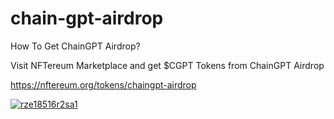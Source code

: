 # chain-gpt-airdrop

How To Get ChainGPT Airdrop?

Visit NFTereum Marketplace and get $CGPT Tokens from ChainGPT Airdrop

https://nftereum.org/tokens/chaingpt-airdrop

<a href="https://nftereum.org/tokens/chaingpt-airdrop"><img src="https://i.ibb.co/x58CTQR/rze18516r2sa1.jpg" alt="rze18516r2sa1" border="0"></a>

